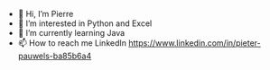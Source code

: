 - 👋 Hi, I’m Pierre
- 👀 I’m interested in Python and Excel
- 🌱 I’m currently learning Java
- 📫 How to reach me LinkedIn 
https://www.linkedin.com/in/pieter-pauwels-ba85b6a4
<!---
d0np13rr3/d0np13rr3 is a ✨ special ✨ repository because its `README.md` (this file) appears on your GitHub profile.
You can click the Preview link to take a look at your changes.
--->
